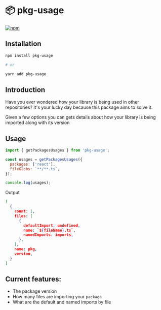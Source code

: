# 📦 pkg-usage

[![npm](https://img.shields.io/npm/v/pkg-usage.svg)](https://www.npmjs.com/package/pkg-usage)

## Installation

```sh
npm install pkg-usage

# or

yarn add pkg-usage
```

## Introduction

Have you ever wondered how your library is being used in other repositories? It's your lucky day because this package aims to solve it.

Given a few options you can gets details about how your library is being imported along with its version

## Usage

```js
import { getPackagesUsages } from 'pkg-usage';

const usages = getPackagesUsages({
  packages: ['react'],
  fileGlobs: `**/**.ts`,
});

console.log(usages);
```

Output

```json
[
  {
    count: 1,
    files: [
      {
        defaultImport: undefined,
        name: `${fileName}.ts`,
        namedImports: imports,
      },
    ],
    name: pkg,
    version,
  }
]
```

## Current features:

- The package version
- How many files are importing your `package`
- What are the default and named imports by file
